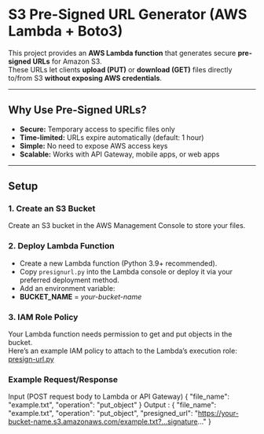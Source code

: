 # S3 Pre-Signed URL Generator (AWS Lambda + Boto3)

This project provides an **AWS Lambda function** that generates secure **pre-signed URLs** for Amazon S3.  
These URLs let clients **upload (PUT)** or **download (GET)** files directly to/from S3 **without exposing AWS credentials**.

---

## Why Use Pre-Signed URLs?
- **Secure:** Temporary access to specific files only  
- **Time-limited:** URLs expire automatically (default: 1 hour)  
- **Simple:** No need to expose AWS access keys  
- **Scalable:** Works with API Gateway, mobile apps, or web apps  

---

## Setup
### 1. Create an S3 Bucket
Create an S3 bucket in the AWS Management Console to store your files.

### 2. Deploy Lambda Function
- Create a new Lambda function (Python 3.9+ recommended).
- Copy `presignurl.py` into the Lambda console or deploy it via your preferred deployment method.
- Add an environment variable:
- **BUCKET_NAME** = *your-bucket-name*

### 3. IAM Role Policy
Your Lambda function needs permission to get and put objects in the bucket.  
Here’s an example IAM policy to attach to the Lambda’s execution role:
  [presign-url.py](presign-url.py)


### Example Request/Response
Input (POST request body to Lambda or API Gateway)
  {
  "file_name": "example.txt",
  "operation": "put_object"
  }
Output :
  {
  "file_name": "example.txt",
  "operation": "put_object",
  "presigned_url": "https://your-bucket-name.s3.amazonaws.com/example.txt?...signature..."
  }
  
